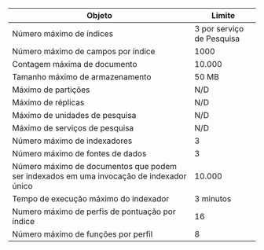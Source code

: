 Objeto|Limite
---|---
Número máximo de índices|3 por serviço de Pesquisa
Número máximo de campos por índice|1000
Contagem máxima de documento|10\.000
Tamanho máximo de armazenamento|50 MB
Máximo de partições|N/D
Máximo de réplicas|N/D
Máximo de unidades de pesquisa|N/D
Máximo de serviços de pesquisa|N/D
Número máximo de indexadores|3
Número máximo de fontes de dados|3
Número máximo de documentos que podem ser indexados em uma invocação de indexador único|10\.000
Tempo de execução máximo do indexador|3 minutos
Numero máximo de perfis de pontuação por índice|16
Número máximo de funções por perfil|8

<!---HONumber=AcomDC_1210_2015-->